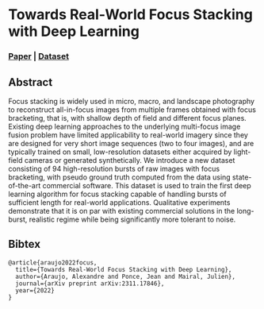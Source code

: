 # Towards Real-World Focus Stacking with Deep Learning
### [Paper](https://arxiv.org/abs/2311.17846) | [Dataset](https://drive.google.com/file/d/1aCskAEDjDn2V9t4R6MMLFmNZgMemHdCN/view?usp=sharing)

## Abstract

Focus stacking is widely used in micro, macro, and landscape photography to reconstruct all-in-focus images from multiple frames obtained with focus bracketing, that is, with shallow depth of field and different focus planes. Existing deep learning approaches to the underlying multi-focus image fusion problem have limited applicability to real-world imagery since they are designed for very short image sequences (two to four images), and are typically trained on small, low-resolution datasets either acquired by light-field cameras or generated synthetically. We introduce a new dataset consisting of 94 high-resolution bursts of raw images with focus bracketing, with pseudo ground truth computed from the data using state-of-the-art commercial software. This dataset is used to train the first deep learning algorithm for focus stacking capable of handling bursts of sufficient length for real-world applications. Qualitative experiments demonstrate that it is on par with existing commercial solutions in the long-burst, realistic regime while being significantly more tolerant to noise.

## Bibtex

```
@article{araujo2022focus,
  title={Towards Real-World Focus Stacking with Deep Learning},
  author={Araujo, Alexandre and Ponce, Jean and Mairal, Julien},
  journal={arXiv preprint arXiv:2311.17846},
  year={2022}
}
```

